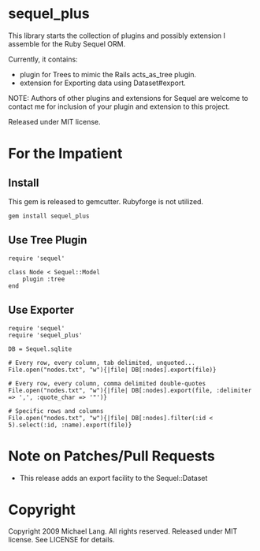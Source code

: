 # sequel_plus

This library starts the collection of plugins and possibly extension I assemble for the Ruby Sequel 
ORM.  

Currently, it contains:
  * plugin for Trees to mimic the Rails acts_as_tree plugin.
  * extension for Exporting data using Dataset#export. 

NOTE:  Authors of other plugins and extensions for Sequel are welcome to contact me for inclusion
of your plugin and extension to this project.

Released under MIT license.

# For the Impatient

## Install 

This gem is released to gemcutter.  Rubyforge is not utilized. 

	gem install sequel_plus

## Use Tree Plugin 

	require 'sequel'

	class Node < Sequel::Model
		plugin :tree
	end

## Use Exporter

    require 'sequel'
    require 'sequel_plus'

    DB = Sequel.sqlite

    # Every row, every column, tab delimited, unquoted...
    File.open("nodes.txt", "w"){|file| DB[:nodes].export(file)}

    # Every row, every column, comma delimited double-quotes
    File.open("nodes.txt", "w"){|file| DB[:nodes].export(file, :delimiter => ',', :quote_char => '"')}
  
    # Specific rows and columns
    File.open("nodes.txt", "w"){|file| DB[:nodes].filter(:id < 5).select(:id, :name).export(file)}

# Note on Patches/Pull Requests
 
* This release adds an export facility to the Sequel::Dataset

# Copyright

Copyright 2009 Michael Lang.  All rights reserved.
Released under MIT license.  See LICENSE for details.
